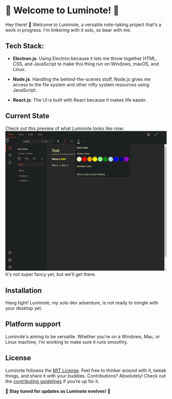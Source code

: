 # 🌟 Welcome to Luminote! 🚀

Hey there! 👋 Welcome to Luminote, a versatile note-taking project that's a work in progress. 
I'm tinkering with it solo, so bear with me.

## Tech Stack:
- **Electron.js**: Using Electron because it lets me throw together HTML, CSS, and JavaScript to
make this thing run on Windows, maxOS, and Linux.

- **Node.js**: Handling the behind-the-scenes stuff, Node.js gives me access to the file system
and other nifty system resources using JavaScript.

- **React.js**: The UI is built with React because it makes life easier.

## Current State
Check out this preview of what Luminote looks like now:
![Luminote preview](https://github.com/EricSource-io/Luminote/blob/main/preview.png)
It's not super fancy yet, but we'll get there.

## Installation
Hang tight! Luminote, my solo dev adventure, is not ready to mingle with your desktop yet. 

## Platform support
Luminote's aiming to be versatile. Whether you're on a Windows, Mac, or Linux machine,
I'm working to make sure it runs smoothly. 

## License
Luminote followss the [MIT License](https://github.com/EricSource2002/Luminote/blob/4ccc33e4420906f0abc4a5376e7a370b155c9252/LICENSE). Feel free to thinker around with it, tweak things, and share it with your buddies.
Contributions? Absolutely! Check out the [contributing guidelines](https://github.com/EricSource-io/Luminote/blob/main/CONTRIBUTING.md) if you're up for it.

**🚀 Stay tuned for updates as Luminote evolves! 🚀**

